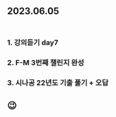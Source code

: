 ## 2023.06.05<br/><br/>

### 1. 강의듣기 day7

### 2. F-M 3번째 챌린지 완성
### 3. 시나공 22년도 기출 풀기 + 오답





## 😉
